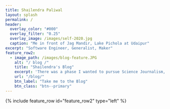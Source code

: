 ```yaml
---
title: Shailendra Paliwal
layout: splash
permalink: /
header:
  overlay_color: "#000"
  overlay_filter: "0.25"
  overlay_image: /images/self-2020.jpg
  caption: "Me in front of Jag Mandir, Lake Pichola at Udaipur"
excerpt: "Software Engineer, Generalist, Maker"
feature_row2:
  - image_path: /images/blog-feature.JPG
    alt: "/ blog /"
    title: "Shailendra's Blog"
    excerpt: 'There was a phase I wanted to pursue Science Journalism, then there was a time I was learning about Data Science, then I was involved in rebuilding some old systems & wrote about my pain points. This is where everything goes.'
    url: "/blog/"
    btn_label: "Take me to the Blog"
    btn_class: "btn--primary"
---
```


{% include feature_row id="feature_row2" type="left" %}
